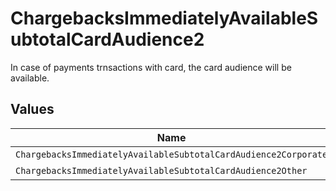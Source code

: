 # ChargebacksImmediatelyAvailableSubtotalCardAudience2

In case of payments trnsactions with card, the card audience will be available.


## Values

| Name                                                            | Value                                                           |
| --------------------------------------------------------------- | --------------------------------------------------------------- |
| `ChargebacksImmediatelyAvailableSubtotalCardAudience2Corporate` | corporate                                                       |
| `ChargebacksImmediatelyAvailableSubtotalCardAudience2Other`     | other                                                           |